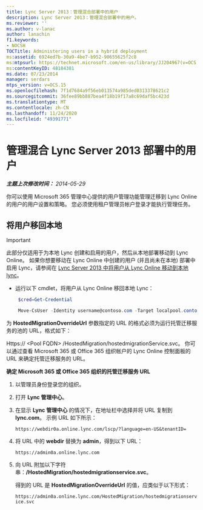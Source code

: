 ```yaml
---
title: Lync Server 2013：管理混合部署中的用户
description: Lync Server 2013：管理混合部署中的用户。
ms.reviewer: ''
ms.author: v-lanac
author: lanachin
f1.keywords:
- NOCSH
TOCTitle: Administering users in a hybrid deployment
ms:assetid: 6924ed7b-30a9-4be7-b952-90655625f2c8
ms:mtpsurl: https://technet.microsoft.com/en-us/library/JJ204967(v=OCS.15)
ms:contentKeyID: 48184381
ms.date: 07/23/2014
manager: serdars
mtps_version: v=OCS.15
ms.openlocfilehash: 7f1d7684a9f56eb013574a985ded0313378621c2
ms.sourcegitcommit: 36fee89bb887bea4f18b19f17a8c69daf5bc423d
ms.translationtype: MT
ms.contentlocale: zh-CN
ms.lasthandoff: 11/24/2020
ms.locfileid: "49391771"
---
```

# <a name="administering-users-in-a-hybrid-lync-server-2013-deployment"></a>管理混合 Lync Server 2013 部署中的用户

<div data-xmlns="http://www.w3.org/1999/xhtml">

<div class="topic" data-xmlns="http://www.w3.org/1999/xhtml" data-msxsl="urn:schemas-microsoft-com:xslt" data-cs="https://msdn.microsoft.com/">

<div data-asp="https://msdn2.microsoft.com/asp">



</div>

<div id="mainSection">

<div id="mainBody">

<span> </span>

_**主题上次修改时间：** 2014-05-29_

你可以使用 Microsoft 365 管理中心提供的用户管理功能管理迁移到 Lync Online 的用户的用户设置和策略。 您必须使用租户管理员帐户登录才能执行管理任务。

<div>

## <a name="moving-users-back-to-on-premises"></a>将用户移回本地

<div class="">


> [!IMPORTANT]  
> 此部分仅适用于为本地 Lync 创建和启用的用户，然后从本地部署移动到 Lync Online。 如果你想要移动在 Lync Online 中创建的用户 (并且尚未在本地) 部署中启用 Lync，请参阅在 <A href="lync-server-2013-moving-users-from-lync-online-to-lync-on-premises.md">Lync Server 2013 中将用户从 Lync Online 移动到本地 lync</A>。



</div>

  - 运行以下 cmdlet，将用户从 Lync Online 移回本地 Lync：
    
       ```PowerShell
        $cred=Get-Credential
       ```
    
       ```PowerShell
        Move-CsUser -Identity username@contoso.com -Target localpool.contoso.com -Credential $cred -HostedMigrationOverrideUrl <URL>
       ```

为 **HostedMigrationOverrideUrl** 参数指定的 URL 的格式必须为运行托管迁移服务的池的 URL，格式如下：

Https:// \<Pool FQDN\> /HostedMigration/hostedmigrationService.svc。 你可以通过查看 Microsoft 365 或 Office 365 组织帐户的 Lync Online 控制面板的 URL 来确定托管迁移服务的 URL。

**确定 Microsoft 365 或 Office 365 组织的托管迁移服务 URL**

1.  以管理员身份登录您的组织。

2.  打开 **Lync 管理中心**。

3.  在显示 **Lync 管理中心** 的情况下，在地址栏中选择并将 URL 复制到 **lync.com**。 示例 URL 如下所示：
    
    `https://webdir0a.online.lync.com/lscp/?language=en-US&tenantID=`

4.  将 URL 中的 **webdir** 替换为 **admin**，得到以下 URL：
    
    `https://admin0a.online.lync.com`

5.  向 URL 附加以下字符串：**/HostedMigration/hostedmigrationservice.svc**。
    
    得到的 URL 是 **HostedMigrationOverrideUrl** 的值，应类似于以下形式：
    
    `https://admin0a.online.lync.com/HostedMigration/hostedmigrationservice.svc`

</div>

</div>

<span> </span>

</div>

</div>

</div>

